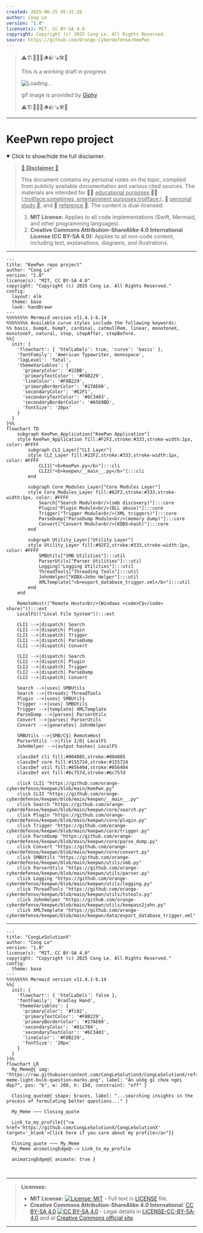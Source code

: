 ```yaml
---
created: 2025-06-25 05:31:26
author: Cong Le
version: "1.0"
license(s): MIT, CC BY-SA 4.0
copyright: Copyright (c) 2025 Cong Le. All Rights Reserved.
source: https://github.com/Orange-Cyberdefense/KeePwn
---
```



> ⚠️🏗️🚧🦺🧱🪵🪨🪚🛠️👷
> 
> This is a working draft in progress
> 
> ![Loading...](https://media3.giphy.com/media/v1.Y2lkPTc5MGI3NjExbTEzZXVnZWQ0czU1YWV4YXVxY3QxcmxzcjhqZ3E1a3NyeWN1b3VmZyZlcD12MV9pbnRlcm5hbF9naWZfYnlfaWQmY3Q9Zw/z3ZzHIN66i7X6KAbxh/giphy.gif)
>
> gif image is provided by [Giphy](https://giphy.com)
> 
> ⚠️🏗️🚧🦺🧱🪵🪨🪚🛠️👷


----




# KeePwn repo project
<details open>
<summary>Click to show/hide the full disclaimer.</summary>
   
> <ins>📢 **Disclaimer** 🚨</ins>
>
> This document contains my personal notes on the topic,
> compiled from publicly available documentation and various cited sources.
> The materials are intended for 👨‍🎓 <ins>educational purposes</ins> 👨‍🎓 (<ins>:trollface:sometimes, entertainment purposes:trollface:</ins>), 📖 <ins> personal study </ins> 📖, and 🔖 <ins> reference </ins> 🔖.
> The content is dual-licensed:
> 1. **MIT License:** Applies to all code implementations (Swift, Mermaid, and other programming languages).
> 2. **Creative Commons Attribution-ShareAlike 4.0 International License (CC BY-SA 4.0):** Applies to all non-code content, including text, explanations, diagrams, and illustrations.

</details>


---


```mermaid
---
title: "KeePwn repo project"
author: "Cong Le"
version: "1.0"
license(s): "MIT, CC BY-SA 4.0"
copyright: "Copyright (c) 2025 Cong Le. All Rights Reserved."
config:
  layout: elk
  theme: base
  look: handDrawn
---
%%%%%%%% Mermaid version v11.4.1-b.14
%%%%%%%% Available curve styles include the following keywords:
%% basis, bumpX, bumpY, cardinal, catmullRom, linear, monotoneX, monotoneY, natural, step, stepAfter, stepBefore.
%%{
  init: {
    'flowchart': { 'htmlLabels': true, 'curve': 'basis' },
    'fontFamily': 'American Typewriter, monospace',
    'logLevel': 'fatal',
    'themeVariables': {
      'primaryColor': '#22BB',
      'primaryTextColor': '#F8B229',
      'lineColor': '#F8B229',
      'primaryBorderColor': '#27AE60',
      'secondaryColor': '#E2F1',
      'secondaryTextColor': '#6C3483',
      'secondaryBorderColor': '#A569BD',
      'fontSize': '20px'
    }
  }
}%%
flowchart TD
    subgraph KeePwn_Application["KeePwn Application"]
    style KeePwn_Application fill:#F2F2,stroke:#333,stroke-width:1px, color: #FFFF
        subgraph CLI_Layer["CLI Layer"]
        style CLI_Layer fill:#22F2,stroke:#333,stroke-width:1px, color: #FFFF
            CLI1["<b>KeePwn.py</b>"]:::cli
            CLI2["<b>keepwn/__main__.py</b>"]:::cli
        end

        subgraph Core_Modules_Layer["Core Modules Layer"]
        style Core_Modules_Layer fill:#62F2,stroke:#333,stroke-width:1px, color: #FFFF
            Search["Search Module<br/>(smb discovery)"]:::core
            Plugin["Plugin Module<br/>(DLL abuse)"]:::core
            Trigger["Trigger Module<br/>(XML triggers)"]:::core
            ParseDump["ParseDump Module<br/>(memory dump)"]:::core
            Convert["Convert Module<br/>(KDBX→hash)"]:::core
        end

        subgraph Utility_Layer["Utility Layer"]
        style Utility_Layer fill:#92F2,stroke:#333,stroke-width:1px, color: #FFFF
            SMBUtils["SMB Utilities"]:::util
            ParserUtils["Parser Utilities"]:::util
            Logging["Logging Utilities"]:::util
            ThreadTools["Threading Tools"]:::util
            JohnHelper["KDBX→John Helper"]:::util
            XMLTemplate["<b>export_database_trigger.xml</b>"]:::util
        end
    end

    RemoteHost(("Remote Hosts<br/>(Windows <code>C$</code> share)")):::ext
    LocalFS(("Local File System")):::ext

    CLI1 -->|dispatch| Search
    CLI1 -->|dispatch| Plugin
    CLI1 -->|dispatch| Trigger
    CLI1 -->|dispatch| ParseDump
    CLI1 -->|dispatch| Convert

    CLI2 -->|dispatch| Search
    CLI2 -->|dispatch| Plugin
    CLI2 -->|dispatch| Trigger
    CLI2 -->|dispatch| ParseDump
    CLI2 -->|dispatch| Convert

    Search -->|uses| SMBUtils
    Search -->|threads| ThreadTools
    Plugin -->|uses| SMBUtils
    Trigger -->|uses| SMBUtils
    Trigger -->|template| XMLTemplate
    ParseDump -->|parses| ParserUtils
    Convert -->|parses| ParserUtils
    Convert -->|generates| JohnHelper

    SMBUtils -->|SMB/C$| RemoteHost
    ParserUtils -->|file I/O| LocalFS
    JohnHelper -->|output hashes| LocalFS

    classDef cli fill:#004085,stroke:#004085
    classDef core fill:#155724,stroke:#155724
    classDef util fill:#856404,stroke:#856404
    classDef ext fill:#6c757d,stroke:#6c757d

    click CLI1 "https://github.com/orange-cyberdefense/keepwn/blob/main/KeePwn.py"
    click CLI2 "https://github.com/orange-cyberdefense/keepwn/blob/main/keepwn/__main__.py"
    click Search "https://github.com/orange-cyberdefense/keepwn/blob/main/keepwn/core/search.py"
    click Plugin "https://github.com/orange-cyberdefense/keepwn/blob/main/keepwn/core/plugin.py"
    click Trigger "https://github.com/orange-cyberdefense/keepwn/blob/main/keepwn/core/trigger.py"
    click ParseDump "https://github.com/orange-cyberdefense/keepwn/blob/main/keepwn/core/parse_dump.py"
    click Convert "https://github.com/orange-cyberdefense/keepwn/blob/main/keepwn/core/convert.py"
    click SMBUtils "https://github.com/orange-cyberdefense/keepwn/blob/main/keepwn/utils/smb.py"
    click ParserUtils "https://github.com/orange-cyberdefense/keepwn/blob/main/keepwn/utils/parser.py"
    click Logging "https://github.com/orange-cyberdefense/keepwn/blob/main/keepwn/utils/logging.py"
    click ThreadTools "https://github.com/orange-cyberdefense/keepwn/blob/main/keepwn/utils/tstools.py"
    click JohnHelper "https://github.com/orange-cyberdefense/keepwn/blob/main/keepwn/utils/keepass2john.py"
    click XMLTemplate "https://github.com/orange-cyberdefense/keepwn/blob/main/keepwn/data/export_database_trigger.xml"

```

-----


<!-- 
```mermaid
%% Current Mermaid version
info
```  -->


```mermaid
---
title: "CongLeSolutionX"
author: "Cong Le"
version: "1.0"
license(s): "MIT, CC BY-SA 4.0"
copyright: "Copyright (c) 2025 Cong Le. All Rights Reserved."
config:
  theme: base
---
%%%%%%%% Mermaid version v11.4.1-b.14
%%{
  init: {
    'flowchart': { 'htmlLabels': false },
    'fontFamily': 'Bradley Hand',
    'themeVariables': {
      'primaryColor': '#fc82',
      'primaryTextColor': '#F8B229',
      'primaryBorderColor': '#27AE60',
      'secondaryColor': '#81c784',
      'secondaryTextColor': '#6C3483',
      'lineColor': '#F8B229',
      'fontSize': '20px'
    }
  }
}%%
flowchart LR
  My_Meme@{ img: "https://raw.githubusercontent.com/CongLeSolutionX/CongLeSolutionX/refs/heads/main/assets/images/My-meme-light-bulb-question-marks.png", label: "Ăn uống gì chưa ngừi đẹp?", pos: "b", w: 200, h: 150, constraint: "off" }

  Closing_quote@{ shape: braces, label: "...searching insights in the process of formulating better questions..." }
    
  My_Meme ~~~ Closing_quote
    
  Link_to_my_profile{{"<a href='https://github.com/CongLeSolutionX/CongLeSolutionX' target='_blank'>Click here if you care about my profile</a>"}}

  Closing_quote ~~~ My_Meme
  My_Meme animatingEdge@--> Link_to_my_profile
  
  animatingEdge@{ animate: true }



```

---
>**Licenses:**
>
>- **MIT License:**  [![License: MIT](https://img.shields.io/badge/License-MIT-yellow.svg)](LICENSE) - Full text in [LICENSE](LICENSE) file.
>- **Creative Commons Attribution-ShareAlike 4.0 International**: [CC BY-SA 4.0](https://creativecommons.org/licenses/by-sa/4.0/) [![CC BY-SA 4.0](https://licensebuttons.net/l/by-sa/4.0/88x31.png)](https://creativecommons.org/licenses/by-sa/4.0/) - Legal details in [LICENSE-CC-BY-SA-4.0](THE_PAST/LICENSE-CC-BY-SA-4.0) and at [Creative Commons official site](https://creativecommons.org/licenses/by-sa/4.0/).
>
---
